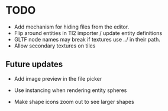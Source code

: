 # TODO
- Add mechanism for hiding files from the editor.
- Flip around entities in TI2 importer / update entity definitions
- GLTF node names may break if textures use ../ in their path.
- Allow secondary textures on tiles

## Future updates

- Add image preview in the file picker

- Use instancing when rendering entity spheres

- Make shape icons zoom out to see larger shapes

